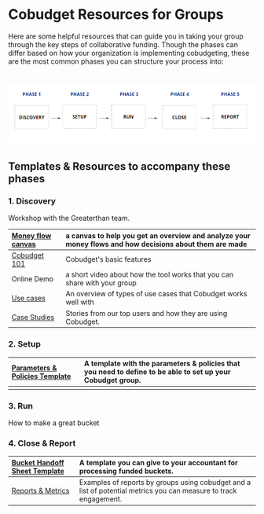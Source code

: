 # Cobudget Resources for Groups

Here are some helpful resources that can guide you in taking your group through the key steps of collaborative funding. Though the phases can differ based on how your organization is implementing cobudgeting, these are the most common phases you can structure your process into:

# ![](/assets/phasescobudget.png)

## Templates & Resources to accompany these phases

### 1. Discovery

Workshop with the Greaterthan team.

| [Money flow canvas](/the-money-flow-canvas.md) | a canvas to help you get an overview and analyze your money flows and how decisions about them are made |
| :--- | :--- |
| [Cobudget 101](/learn-how-to-use-cobudget/key-features.md) | Cobudget's basic features |
| Online Demo | a short video about how the tool works that you can share with your group |
| [Use cases](/case-studies-and-user-stories.md) | An overview of types of use cases that Cobudget works well with |
| [Case Studies](/case-studies.md) | Stories from our top users and how they are using Cobudget. |

### 2. Setup

| [Parameters & Policies Template](https://docs.google.com/document/d/1yK8A3HoT8Yd7ElYKfuccRibgCXb_yEj5Pu8WFMPAUts/edit#) | A template with the parameters & policies that you need to define to be able to set up your Cobudget group. |
| :--- | :--- |
|  |  |

### 3. Run

How to make a great bucket

### 4. Close & Report

| [Bucket Handoff Sheet Template](https://docs.google.com/a/jessykate.com/spreadsheets/d/1gbqW2yJxNG7G7_B-oKbwQG0OoEiJY6pPTUppilORsyU/edit?usp=sharing) | A template you can give to your accountant for processing funded buckets.  |
| :--- | :--- |
| [Reports & Metrics](https://docs.google.com/document/d/12YsZKYzUHEk9pXXECrwg6xs4ZdkYJTzszJwMowe3M0Y/edit) | Examples of reports by groups using cobudget and a list of potential metrics you can measure to track engagement.  |





